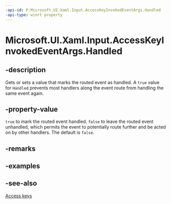 ```yaml
---
-api-id: P:Microsoft.UI.Xaml.Input.AccessKeyInvokedEventArgs.Handled
-api-type: winrt property
---
```


<!-- Property syntax
public bool Handled { get;  set; }
-->

# Microsoft.UI.Xaml.Input.AccessKeyInvokedEventArgs.Handled

## -description
Gets or sets a value that marks the routed event as handled. A `true` value for `Handled` prevents most handlers along the event route from handling the same event again.

## -property-value
`true` to mark the routed event handled. `false` to leave the routed event unhandled, which permits the event to potentially route further and be acted on by other handlers. The default is `false`.

## -remarks

## -examples

## -see-also
[Access keys](/windows/apps/design/input/access-keys)

